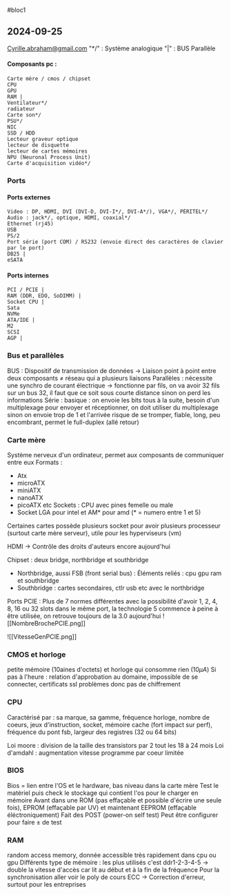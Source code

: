 #bloc1
## 2024-09-25
Cyrille.abraham@gmail.com
"\*/" : Système analogique
"|" : BUS Parallèle
#### Composants pc : 
	Carte mère / cmos / chipset
	CPU
	GPU
	RAM |
	Ventilateur*/
	radiateur
	Carte son*/
	PSU*/
	NIC
	SSD / HDD
	Lecteur graveur optique
	lecteur de disquette
	lecteur de cartes mémoires
	NPU (Neuronal Process Unit)
	Carte d'acquisition vidéo*/


### Ports
#### Ports externes 
	Video : DP, HDMI, DVI (DVI-D, DVI-I*/, DVI-A*/), VGA*/, PÉRITEL*/
	Audio : jack*/, optique, HDMI, coaxial*/
	Ethernet (rj45)
	USB
	PS/2
	Port série (port COM) / RS232 (envoie direct des caractères de clavier par le port)
	DB25 | 
	eSATA

#### Ports internes
	PCI / PCIE |
	RAM (DDR, EDO, SoDIMM) |
	Socket CPU |
	Sata
	NVMe
	ATA/IDE |
	M2
	SCSI
	AGP |

### Bus et parallèles
BUS : Dispositif de transmission de données -> Liaison point à point entre deux composants $\ne$ réseau qui a plusieurs liaisons
Parallèles : nécessite une synchro de courant électrique -> fonctionne par fils, on va avoir 32 fils sur un bus 32, il faut que ce soit sous courte distance sinon on perd les informations
Série : basique : on envoie les bits tous à la suite, besoin d'un multiplexage pour envoyer et réceptionner, on doit utiliser du multiplexage sinon on envoie trop de 1 et l'arrivée risque de se tromper, fiable, long, peu encombrant, permet le full-duplex (allé retour)


### Carte mère 
Système nerveux d'un ordinateur, permet aux composants de communiquer entre eux
Formats : 
- Atx
- microATX
- miniATX
- nanoATX
- picoATX etc
Sockets : CPU avec pines femelle ou male
- Socket LGA pour intel et AM* pour amd (* = numero entre 1 et 5)

Certaines cartes possède plusieurs socket pour avoir plusieurs processeur (surtout carte mère serveur), utile pour les hyperviseurs (vm)

HDMI -> Contrôle des droits d'auteurs encore aujourd'hui

Chipset : deux bridge, northbridge et southbridge
- Northbridge, aussi FSB (front serial bus) : Éléments reliés : cpu gpu ram et southbridge
- Southbridge : cartes secondaires, ctlr usb etc avec le northbridge 

Ports PCIE : Plus de 7 normes différentes avec la possibilité d'avoir 1, 2, 4, 8, 16 ou 32 slots dans le même port, la technologie 5 commence à peine à être utilisée, on retrouve toujours de la 3.0 aujourd'hui
![[NombreBrochePCIE.png]]

![[VitesseGenPCIE.png]]
### CMOS et horloge
petite mémoire (10aines d'octets) et horloge qui consomme rien (10$\mu A$)
Si pas à l'heure : relation d'approbation au domaine, impossible de se connecter, certificats ssl problèmes donc pas de chiffrement

### CPU
Caractérisé par : sa marque, sa gamme, fréquence horloge, nombre de coeurs, jeux d'instruction, socket, mémoire cache (fort impact sur perf), fréquence du pont fsb, largeur des registres (32 ou 64 bits)

Loi moore : division de la taille des transistors par 2 tout les 18 à 24 mois
Loi d'amdahl : augmentation vitesse programme par coeur limitée

### BIOS
Bios = lien entre l'OS et le hardware, bas niveau dans la carte mère
Test le matériel puis check le stockage qui contient l'os pour le charger en mémoire
Avant dans une ROM (pas effaçable et possible d'écrire une seule fois), EPROM (effaçable par UV) et maintenant EEPROM (effaçable éléctroniquement)
Fait des POST (power-on self test)
Peut être configurer pour faire ± de test

### RAM
random access memory, donnée accessible très rapidement dans cpu ou gpu
Différents type de mémoire : les plus utilisés c'est ddr1-2-3-4-5 -> double la vitesse d'accès car lit au début et à la fin de la fréquence
Pour la synchronisation aller voir le poly de cours
ECC -> Correction d'erreur, surtout pour les entreprises 



